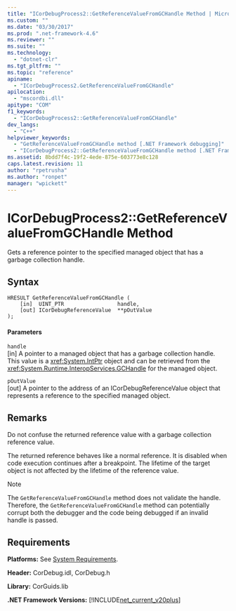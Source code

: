 ```yaml
---
title: "ICorDebugProcess2::GetReferenceValueFromGCHandle Method | Microsoft Docs"
ms.custom: ""
ms.date: "03/30/2017"
ms.prod: ".net-framework-4.6"
ms.reviewer: ""
ms.suite: ""
ms.technology: 
  - "dotnet-clr"
ms.tgt_pltfrm: ""
ms.topic: "reference"
apiname: 
  - "ICorDebugProcess2.GetReferenceValueFromGCHandle"
apilocation: 
  - "mscordbi.dll"
apitype: "COM"
f1_keywords: 
  - "ICorDebugProcess2::GetReferenceValueFromGCHandle"
dev_langs: 
  - "C++"
helpviewer_keywords: 
  - "GetReferenceValueFromGCHandle method [.NET Framework debugging]"
  - "ICorDebugProcess2::GetReferenceValueFromGCHandle method [.NET Framework debugging]"
ms.assetid: 8bdd7f4c-19f2-4ede-875e-603773e8c128
caps.latest.revision: 11
author: "rpetrusha"
ms.author: "ronpet"
manager: "wpickett"
---
```

# ICorDebugProcess2::GetReferenceValueFromGCHandle Method
Gets a reference pointer to the specified managed object that has a garbage collection handle.  
  
## Syntax  
  
```  
HRESULT GetReferenceValueFromGCHandle (  
    [in]  UINT_PTR                 handle,  
    [out] ICorDebugReferenceValue  **pOutValue  
);  
```  
  
#### Parameters  
 `handle`  
 [in] A pointer to a managed object that has a garbage collection handle. This value is a <xref:System.IntPtr> object and can be retrieved from the <xref:System.Runtime.InteropServices.GCHandle> for the managed object.  
  
 `pOutValue`  
 [out] A pointer to the address of an ICorDebugReferenceValue object that represents a reference to the specified managed object.  
  
## Remarks  
 Do not confuse the returned reference value with a garbage collection reference value.  
  
 The returned reference behaves like a normal reference. It is disabled when code execution continues after a breakpoint. The lifetime of the target object is not affected by the lifetime of the reference value.  
  
> [!NOTE]
>  The `GetReferenceValueFromGCHandle` method does not validate the handle. Therefore, the `GetReferenceValueFromGCHandle` method can potentially corrupt both the debugger and the code being debugged if an invalid handle is passed.  
  
## Requirements  
 **Platforms:** See [System Requirements](../../../../docs/framework/getting-started/system-requirements.md).  
  
 **Header:** CorDebug.idl, CorDebug.h  
  
 **Library:** CorGuids.lib  
  
 **.NET Framework Versions:** [!INCLUDE[net_current_v20plus](../../../../includes/net-current-v20plus-md.md)]